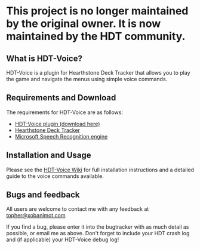 # This project is no longer maintained by the original owner. It is now maintained by the HDT community.

## What is HDT-Voice?
HDT-Voice is a plugin for Hearthstone Deck Tracker that allows you to play the game and navigate the menus using simple voice commands.

## Requirements and Download

The requirements for HDT-Voice are as follows:
- [HDT-Voice plugin (download here)](https://github.com/topher-au/HDT-Voice/releases/latest)
- [Hearthstone Deck Tracker](https://github.com/Epix37/Hearthstone-Deck-Tracker)
- [Microsoft Speech Recognition engine](https://www.google.com/?q=install+microsoft+speech+recognition)

## Installation and Usage

Please see the [HDT-Voice Wiki](https://github.com/topher-au/HDT-Voice/wiki) for full installation instructions and a detailed guide to the voice commands available.

## Bugs and feedback

All users are welcome to contact me with any feedback at topher@xobanimot.com

If you find a bug, please enter it into the bugtracker with as much detail as possible, or email me as above. Don't forget to include your HDT crash log and (if applicable) your HDT-Voice debug log!
